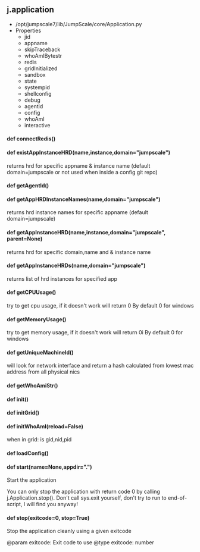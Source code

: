 ## j.application

- /opt/jumpscale7/lib/JumpScale/core/Application.py
- Properties
    - jid
    - appname
    - skipTraceback
    - whoAmIBytestr
    - redis
    - gridInitialized
    - sandbox
    - state
    - systempid
    - shellconfig
    - debug
    - agentid
    - config
    - whoAmI
    - interactive

#### def connectRedis() 

#### def existAppInstanceHRD(name,instance,domain="jumpscale") 

returns hrd for specific appname & instance name (default domain=jumpscale or not used when inside a config git repo)

#### def getAgentId() 

#### def getAppHRDInstanceNames(name,domain="jumpscale") 

returns hrd instance names for specific appname (default domain=jumpscale)

#### def getAppInstanceHRD(name,instance,domain="jumpscale", parent=None) 

returns hrd for specific domain,name and & instance name

#### def getAppInstanceHRDs(name,domain="jumpscale") 

returns list of hrd instances for specified app

#### def getCPUUsage() 

try to get cpu usage, if it doesn't work will return 0
By default 0 for windows

#### def getMemoryUsage() 

try to get memory usage, if it doesn't work will return 0i
By default 0 for windows

#### def getUniqueMachineId() 

will look for network interface and return a hash calculated from lowest mac address from all physical nics

#### def getWhoAmiStr() 

#### def init() 

#### def initGrid() 

#### def initWhoAmI(reload=False) 

when in grid:
    is gid,nid,pid

#### def loadConfig() 

#### def start(name=None,appdir=".") 

Start the application

You can only stop the application with return code 0 by calling
j.Application.stop(). Don't call sys.exit yourself, don't try to run
to end-of-script, I will find you anyway!

#### def stop(exitcode=0, stop=True) 

Stop the application cleanly using a given exitcode

@param exitcode: Exit code to use
@type exitcode: number

